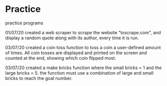 # Practice
practice programs

01/07/20 created a web scraper to scrape the website "toscrape.com", and display a random quote along with its author, every time it is run. 

03/07/20 created a coin toss function to toss a coin a user-defined amount of times. All coin tosses are displayed and printed on the screen and counted at the end, showing which coin flipped most.

03/07/20 created a make bricks function where the small bricks = 1 and the large bricks = 5. the function must use a combination of large and small bricks to reach the goal number. 
